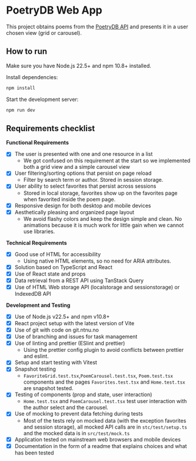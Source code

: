 # PoetryDB Web App

This project obtains poems from the [PoetryDB API](https://poetrydb.org/index.html) and presents it in a user chosen view (grid or carousel).

## How to run

Make sure you have Node.js 22.5+ and npm 10.8+ installed.

Install dependencies:

```bash
npm install
```

Start the development server:

```bash
npm run dev
```

## Requirements checklist

**Functional Requirements**

- [x] The user is presented with one and one resource in a list
  - We got confused on this requirement at the start so we implemented both a grid view and a simple carousel view
- [x] User filtering/sorting options that persist on page reload
  - Filter by search term or author. Stored in session storage.
- [x] User ability to select favorites that persist across sessions
  - Stored in local storage, favorites show up on the favorites page when favorited inside the poem page.
- [x] Responsive design for both desktop and mobile devices
- [x] Aesthetically pleasing and organized page layout
  - We avoid flashy colors and keep the design simple and clean. No animations because it is much work for little gain when we cannot use libraries.

**Technical Requirements**

- [x] Good use of HTML for accessibility
  - Using native HTML elements, so no need for ARIA attributes.
- [x] Solution based on TypeScript and React
- [x] Use of React state and props
- [x] Data retrieval from a REST API using TanStack Query
- [x] Use of HTML Web storage API (localstorage and sessionstorage) or IndexedDB API

**Development and Testing**

- [x] Use of Node.js v22.5+ and npm v10.8+
- [x] React project setup with the latest version of Vite
- [x] Use of git with code on git.ntnu.no
- [x] Use of branching and issues for task management
- [x] Use of linting and prettier (ESlint and prettier)
  - Using the prettier config plugin to avoid conflicts between prettier and eslint.
- [x] Setup and start testing with Vitest
- [x] Snapshot testing
  - `FavoriteGrid.test.tsx`,`PoemCarousel.test.tsx`, `Poem.test.tsx` components and the pages `Favorites.test.tsx` and `Home.test.tsx` are snapshot tested.
- [x] Testing of components (prop and state, user interaction)
  - `Home.test.tsx` and `PoemCarousel.test.tsx` test user interaction with the author select and the carousel.
- [x] Use of mocking to prevent data fetching during tests
  - Most of the tests rely on mocked data (with the exception favorites and session storage), all mocked API calls are in `stc/test/setup.ts` and the mocked data is in `src/test/mock.ts`
- [x] Application tested on mainstream web browsers and mobile devices
- [x] Documentation in the form of a readme that explains choices and what has been tested
